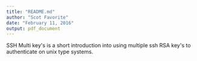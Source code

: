 ```yaml
---
title: "README.md"
author: "Scot Favorite"
date: "February 11, 2016"
output: pdf_document
---
```


SSH Multi key's is a short introduction into using multiple ssh RSA key's to authenticate on unix type systems. 